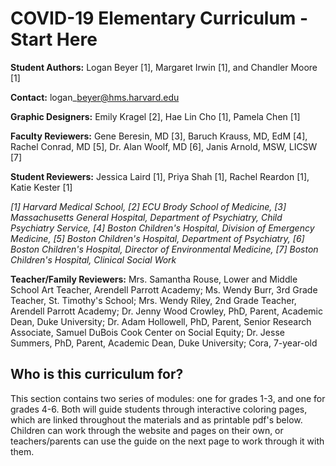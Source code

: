 # COVID-19 Elementary Curriculum - Start Here

**Student Authors:** Logan Beyer \[1\], Margaret Irwin \[1\], and Chandler Moore \[1\]

**Contact:** logan\_beyer@hms.harvard.edu

**Graphic Designers:** Emily Kragel \[2\], Hae Lin Cho \[1\], Pamela Chen \[1\]

**Faculty Reviewers:** Gene Beresin, MD \[3\], Baruch Krauss, MD, EdM \[4\], Rachel Conrad, MD \[5\], Dr. Alan Woolf, MD \[6\], Janis Arnold, MSW, LICSW \[7\]

**Student Reviewers:** Jessica Laird \[1\], Priya Shah \[1\], Rachel Reardon \[1\], Katie Kester \[1\]

_\[1\] Harvard Medical School, \[2\] ECU Brody School of Medicine, \[3\] Massachusetts General Hospital, Department of Psychiatry, Child Psychiatry Service, \[4\] Boston Children's Hospital, Division of Emergency Medicine, \[5\] Boston Children's Hospital, Department of Psychiatry, \[6\] Boston Children's Hospital, Director of Environmental Medicine, \[7\] Boston Children's Hospital, Clinical Social Work_

**Teacher/Family Reviewers:**  Mrs. Samantha Rouse, Lower and Middle School Art Teacher, Arendell Parrott Academy; Ms. Wendy Burr, 3rd Grade Teacher, St. Timothy's School; Mrs. Wendy Riley, 2nd Grade Teacher, Arendell Parrott Academy; Dr. Jenny Wood Crowley, PhD, Parent, Academic Dean, Duke University; Dr. Adam Hollowell, PhD, Parent, Senior Research Associate, Samuel DuBois Cook Center on Social Equity; Dr. Jesse Summers, PhD, Parent, Academic Dean, Duke University; Cora, 7-year-old

## Who is this curriculum for?

This section contains two series of modules: one for grades 1-3, and one for grades 4-6. Both will guide students through interactive coloring pages, which are linked throughout the materials and as printable pdf's below. Children can work through the website and pages on their own, or teachers/parents can use the guide on the next page to work through it with them.





